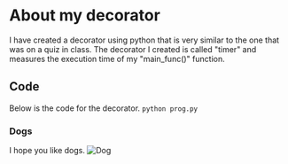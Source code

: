 # About my decorator
I have created a decorator using python that is very similar to the one that was on a quiz in class.
The decorator I created is called "timer" and measures the execution time of my "main_func()" function.

## Code
Below is the code for the decorator.
<code>python prog.py</code>

### Dogs
I hope you like dogs.
![Dog](https://www.google.com/url?sa=i&url=https%3A%2F%2Fgenius.com%2Falbums%2FDestroy-lonely%2FIf-looks-could-kill-cd-version&psig=AOvVaw0T9AXxZnH74M5Ydr96W8TE&ust=1739310465141000&source=images&cd=vfe&opi=89978449&ved=0CBQQjRxqFwoTCLiQmdGKuosDFQAAAAAdAAAAABAE)